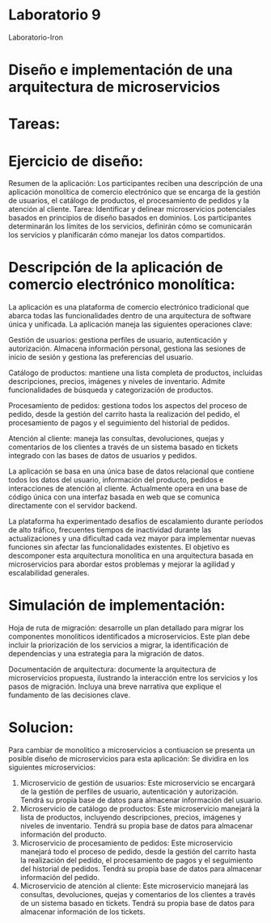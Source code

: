 # Laboratorio 9
Laboratorio-Iron

# Diseño e implementación de una arquitectura de microservicios

# Tareas:

# Ejercicio de diseño:

Resumen de la aplicación: Los participantes reciben una descripción de una aplicación monolítica de comercio electrónico que se encarga de la gestión de usuarios, el catálogo de productos, el procesamiento de pedidos y la atención al cliente.
Tarea: Identificar y delinear microservicios potenciales basados ​​en principios de diseño basados ​​en dominios. Los participantes determinarán los límites de los servicios, definirán cómo se comunicarán los servicios y planificarán cómo manejar los datos compartidos.


# Descripción de la aplicación de comercio electrónico monolítica:
La aplicación es una plataforma de comercio electrónico tradicional que abarca todas las funcionalidades dentro de una arquitectura de software única y unificada. La aplicación maneja las siguientes operaciones clave:

Gestión de usuarios: gestiona perfiles de usuario, autenticación y autorización. Almacena información personal, gestiona las sesiones de inicio de sesión y gestiona las preferencias del usuario.

Catálogo de productos: mantiene una lista completa de productos, incluidas descripciones, precios, imágenes y niveles de inventario. Admite funcionalidades de búsqueda y categorización de productos.

Procesamiento de pedidos: gestiona todos los aspectos del proceso de pedido, desde la gestión del carrito hasta la realización del pedido, el procesamiento de pagos y el seguimiento del historial de pedidos.

Atención al cliente: maneja las consultas, devoluciones, quejas y comentarios de los clientes a través de un sistema basado en tickets integrado con las bases de datos de usuarios y pedidos.

La aplicación se basa en una única base de datos relacional que contiene todos los datos del usuario, información del producto, pedidos e interacciones de atención al cliente. Actualmente opera en una base de código única con una interfaz basada en web que se comunica directamente con el servidor backend.

La plataforma ha experimentado desafíos de escalamiento durante períodos de alto tráfico, frecuentes tiempos de inactividad durante las actualizaciones y una dificultad cada vez mayor para implementar nuevas funciones sin afectar las funcionalidades existentes. El objetivo es descomponer esta arquitectura monolítica en una arquitectura basada en microservicios para abordar estos problemas y mejorar la agilidad y escalabilidad generales.



# Simulación de implementación:

Hoja de ruta de migración: desarrolle un plan detallado para migrar los componentes monolíticos identificados a microservicios. Este plan debe incluir la priorización de los servicios a migrar, la identificación de dependencias y una estrategia para la migración de datos.

Documentación de arquitectura: documente la arquitectura de microservicios propuesta, ilustrando la interacción entre los servicios y los pasos de migración. Incluya una breve narrativa que explique el fundamento de las decisiones clave.

# Solucion:
Para cambiar de monolitico a microservicios a contiuacion se presenta un posible diseño de microservicios para esta aplicación:
Se dividira en los siguientes microservicios: 

1. Microservicio de gestión de usuarios: Este microservicio se encargará de la gestión de perfiles de usuario, autenticación y autorización. Tendrá su propia base de datos para almacenar información del usuario.
2. Microservicio de catálogo de productos: Este microservicio manejará la lista de productos, incluyendo descripciones, precios, imágenes y niveles de inventario. Tendrá su propia base de datos para almacenar información del producto.  
3. Microservicio de procesamiento de pedidos: Este microservicio manejará todo el proceso de pedido, desde la gestión del carrito hasta la realización del pedido, el procesamiento de pagos y el seguimiento del historial de pedidos. Tendrá su propia base de datos para almacenar información del pedido.  
4. Microservicio de atención al cliente: Este microservicio manejará las consultas, devoluciones, quejas y comentarios de los clientes a través de un sistema basado en tickets. Tendrá su propia base de datos para almacenar información de los tickets.


